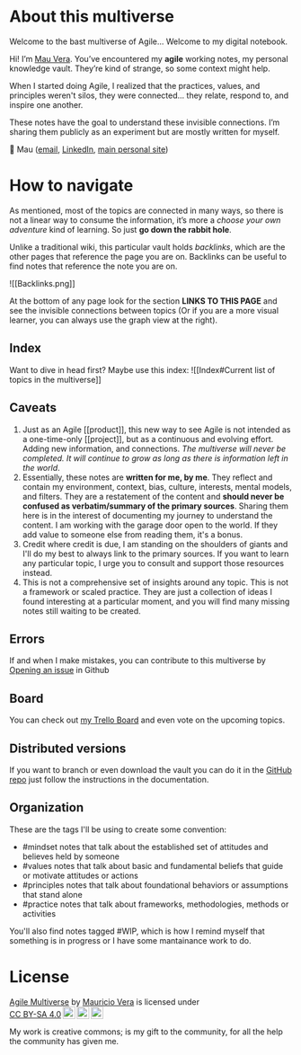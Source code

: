 # About this multiverse

Welcome to the bast multiverse of Agile... Welcome to my digital notebook.

Hi! I’m [Mau Vera](https://www.mauvera.co/). You’ve encountered my **agile** working notes, my personal knowledge vault. They’re kind of strange, so some context might help.

When I started doing Agile, I realized that the practices, values, and principles weren't silos, they were connected... they relate, respond to, and inspire one another.

These notes have the goal to understand these invisible connections. I’m sharing them publicly as an experiment but are mostly written for myself.

👋 Mau ([email](mailto:multiverse@mickeymau.com), [LinkedIn](https://www.linkedin.com/in/mauvera/), [main personal site](https://www.mauvera.co/))

# How to navigate
As mentioned, most of the topics are connected in many ways, so there is not a linear way to consume the information, it’s more a _choose your own adventure_ kind of learning. So just __go down the rabbit hole__.

Unlike a traditional wiki, this particular vault holds _backlinks_, which are the other pages that reference the page you are on. Backlinks can be useful to find notes that reference the note you are on.

![[Backlinks.png]]

At the bottom of any page look for the section **LINKS TO THIS PAGE** and see the invisible connections between topics (Or if you are a more visual learner, you can always use the graph view at the right).

## Index
Want to dive in head first? Maybe use this index:
![[Index#Current list of topics in the multiverse]]

## Caveats
1. Just as an Agile [[product]], this new way to see Agile is not intended as a one-time-only [[project]], but as a continuous and evolving effort. Adding new information, and connections. _The multiverse will never be completed. It will continue to grow as long as there is information left in the world_.
2. Essentially, these notes are **written for me, by me**. They reflect and contain my environment, context, bias, culture, interests, mental models, and filters. They are a restatement of the content and **should never be confused as verbatim/summary of the primary sources**. Sharing them here is in the interest of documenting my journey to understand the content. I am working with the garage door open to the world. If they add value to someone else from reading them, it's a bonus.
3. Credit where credit is due, I am standing on the shoulders of giants and I'll do my best to always link to the primary sources. If you want to learn any particular topic, I urge you to consult and support those resources instead.
4. This is not a comprehensive set of insights around any topic. This is not a framework or scaled practice. They are just a collection of ideas I found interesting at a particular moment, and you will find many missing notes still waiting to be created.

## Errors
If and when I make mistakes, you can contribute to this multiverse by [Opening an issue](https://github.com/mauvera94/Agile-Multiverse/issues) in Github

## Board
You can check out [my Trello Board](https://trello.com/b/k8kGahOo/agile-multiverse) and even vote on the upcoming topics. 

## Distributed versions
If you want to branch or even download the vault you can do it in the [GitHub repo](https://github.com/mauvera94/Agile-Multiverse) just follow the instructions in the documentation.

## Organization
These are the tags I'll be using to create some convention:
- #mindset notes that talk about the established set of attitudes and believes held by someone
- #values notes that talk about basic and fundamental beliefs that guide or motivate attitudes or actions
- #principles notes that talk about foundational behaviors or assumptions that stand alone
- #practice notes that talk about frameworks, methodologies, methods or activities

You'll also find notes tagged #WIP, which is how I remind myself that something is in progress or I have some mantainance work to do. 

# License
<p xmlns:cc="http://creativecommons.org/ns#" xmlns:dct="http://purl.org/dc/terms/"><a property="dct:title" rel="cc:attributionURL" href="https://agilemultiverse.com">Agile Multiverse</a> by <a rel="cc:attributionURL dct:creator" property="cc:attributionName" href="https://mauvera.co/">Mauricio Vera</a> is licensed under <a href="http://creativecommons.org/licenses/by-sa/4.0/?ref=chooser-v1" target="_blank" rel="license noopener noreferrer" style="display:inline-block;">CC BY-SA 4.0<img style="height:22px!important;margin-left:3px;vertical-align:text-bottom;" src="https://mirrors.creativecommons.org/presskit/icons/cc.svg?ref=chooser-v1"><img style="height:22px!important;margin-left:3px;vertical-align:text-bottom;" src="https://mirrors.creativecommons.org/presskit/icons/by.svg?ref=chooser-v1"><img style="height:22px!important;margin-left:3px;vertical-align:text-bottom;" src="https://mirrors.creativecommons.org/presskit/icons/sa.svg?ref=chooser-v1"></a></p>

My work is creative commons; is my gift to the community, for all the help the community has given me.
